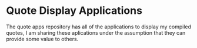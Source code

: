 Quote Display Applications
==========================

The quote apps repository has all of the applications 
to display my compiled quotes, I am sharing these aplications under the 
assumption that they can provide some value to others.
